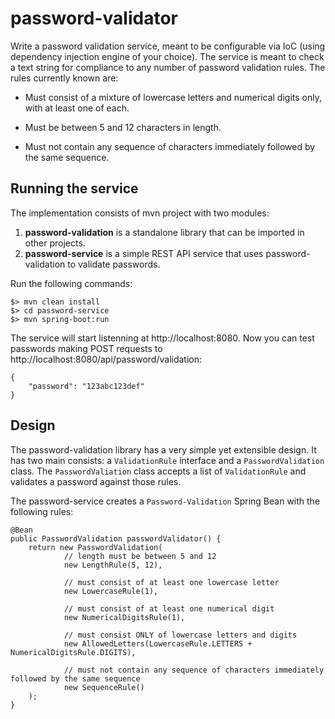 # password-validator

Write a password validation service, meant to be configurable via IoC (using dependency injection engine of your choice). The service is meant to check a text string for compliance to any number of password validation rules. The rules currently known are:

- Must consist of a mixture of lowercase letters and numerical digits only, with at least one of each.

- Must be between 5 and 12 characters in length.

- Must not contain any sequence of characters immediately followed by the same sequence.

## Running the service
The implementation consists of mvn project with two modules:
 
1. **password-validation** is a standalone library that can be imported in other projects.
2. **password-service** is a simple REST API service that uses password-validation to validate passwords.

Run the following commands:
```
$> mvn clean install
$> cd password-service
$> mvn spring-boot:run
```  

The service will start listenning at http://localhost:8080. Now you can test passwords making POST requests to http://localhost:8080/api/password/validation:
```
{
	"password": "123abc123def"	
}
``` 

## Design
The password-validation library has a very simple yet extensible design. It has two main consists: a `ValidationRule` interface and a `PasswordValidation` class. The `PasswordValiation` class accepts a list of `ValidationRule` and validates a password against those rules. 

The password-service creates a `Password-Validation` Spring Bean with the following rules:

```
@Bean
public PasswordValidation passwordValidator() {
    return new PasswordValidation(
            // length must be between 5 and 12
            new LengthRule(5, 12),

            // must consist of at least one lowercase letter
            new LowercaseRule(1),

            // must consist of at least one numerical digit
            new NumericalDigitsRule(1),

            // must consist ONLY of lowercase letters and digits
            new AllowedLetters(LowercaseRule.LETTERS + NumericalDigitsRule.DIGITS),

            // must not contain any sequence of characters immediately followed by the same sequence
            new SequenceRule()
    );
}
```